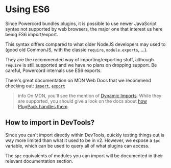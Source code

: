 <!--
  Copyright (c) 2020-2021 aetheryx & Cynthia K. Rey
  This work is licensed under a Creative Commons Attribution-NoDerivatives 4.0 International License.
  https://creativecommons.org/licenses/by-nd/4.0
-->

# Using ES6
Since Powercord bundles plugins, it is possible to use newer JavaScript syntax not supported by web browsers, the
major one that interest us here being ES6 import/export.

This syntax differs compared to what older NodeJS developers may used to (good old CommonJS, with the classic `require`,
`module.exports`, ...).

They are the recommended way of importing/exporting stuff, although `require` is still supported and we have no plans
on dropping support. Be careful, Powercord internals use ES6 exports.

There's great documentation on MDN Web Docs that we recommend checking out:
[`import`](https://developer.mozilla.org/en-US/docs/Web/JavaScript/Reference/Statements/import),
[`export`](https://developer.mozilla.org/en-US/docs/Web/JavaScript/Reference/Statements/export)

>info
> On MDN, you'll see the mention of [Dynamic Imports](https://developer.mozilla.org/en-US/docs/Web/JavaScript/Reference/Statements/import#dynamic_imports).
> While they are supported, you should give a look on the docs about [how PlugPack handles them](##advanced-plugins/plugpack-utils#dynamic-imports).

## How to import in DevTools?
Since you can't import directly within DevTools, quickly testing things out is way more limited than what it used to be
in v2. However, we expose a `$pc` variable, which can be used to query all of what plugins can access.

The `$pc` equivalents of modules you can import will be documented in their relevant documentation section.
